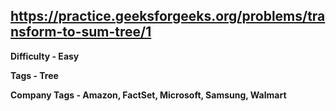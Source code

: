 ## https://practice.geeksforgeeks.org/problems/transform-to-sum-tree/1

**Difficulty - Easy**

**Tags - Tree**

**Company Tags - Amazon, FactSet, Microsoft, Samsung, Walmart**
